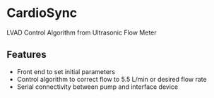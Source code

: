 # CardioSync
LVAD Control Algorithm from Ultrasonic Flow Meter

## Features

- Front end to set initial parameters
- Control algorithm to correct flow to 5.5 L/min or desired flow rate
- Serial connectivity between pump and interface device